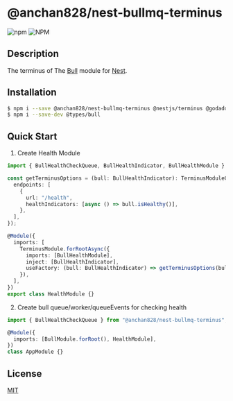 # @anchan828/nest-bullmq-terminus

![npm](https://img.shields.io/npm/v/@anchan828/nest-bullmq-terminus.svg)
![NPM](https://img.shields.io/npm/l/@anchan828/nest-bullmq-terminus.svg)

## Description

The terminus of The [Bull](https://github.com/OptimalBits/bull) module for [Nest](https://github.com/nestjs/nest).

## Installation

```bash
$ npm i --save @anchan828/nest-bullmq-terminus @nestjs/terminus @godaddy/terminus @anchan828/nest-bull bull
$ npm i --save-dev @types/bull
```

## Quick Start

1. Create Health Module

```ts
import { BullHealthCheckQueue, BullHealthIndicator, BullHealthModule } from "@anchan828/nest-bullmq-terminus";

const getTerminusOptions = (bull: BullHealthIndicator): TerminusModuleOptions => ({
  endpoints: [
    {
      url: "/health",
      healthIndicators: [async () => bull.isHealthy()],
    },
  ],
});

@Module({
  imports: [
    TerminusModule.forRootAsync({
      imports: [BullHealthModule],
      inject: [BullHealthIndicator],
      useFactory: (bull: BullHealthIndicator) => getTerminusOptions(bull),
    }),
  ],
})
export class HealthModule {}
```

2. Create bull queue/worker/queueEvents for checking health

```ts
import { BullHealthCheckQueue } from "@anchan828/nest-bullmq-terminus";

@Module({
  imports: [BullModule.forRoot(), HealthModule],
})
class AppModule {}
```

## License

[MIT](LICENSE)
